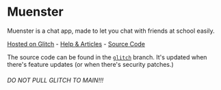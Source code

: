 # Muenster
Muenster is a chat app, made to let you chat with friends at school easily.

[Hosted on Glitch](https://muenster.glitch.me/index.html) -
[Help & Articles](https://muenster.glitch.me/articles/index.html) - 
[Source Code](https://github.com/red-stone-network/muenster/tree/glitch) 

The source code can be found in the [``glitch``](https://github.com/red-stone-network/muenster/tree/glitch) branch. It's updated when there's feature updates (or when there's security patches.)

###### DO NOT PULL GLITCH TO MAIN!!!

